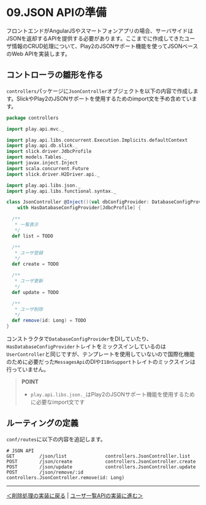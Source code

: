 # 09.JSON APIの準備

フロントエンドがAngularJSやスマートフォンアプリの場合、サーバサイドはJSONを返却するAPIを提供する必要があります。ここまでに作成してきたユーザ情報のCRUD処理について、Play2のJSONサポート機能を使ってJSONベースのWeb APIを実装します。

## コントローラの雛形を作る

`controllers`パッケージに`JsonController`オブジェクトを以下の内容で作成します。SlickやPlay2のJSONサポートを使用するためのimport文を予め含めています。

```scala
package controllers

import play.api.mvc._

import play.api.libs.concurrent.Execution.Implicits.defaultContext
import play.api.db.slick._
import slick.driver.JdbcProfile
import models.Tables._
import javax.inject.Inject
import scala.concurrent.Future
import slick.driver.H2Driver.api._

import play.api.libs.json._
import play.api.libs.functional.syntax._

class JsonController @Inject()(val dbConfigProvider: DatabaseConfigProvider) extends Controller
    with HasDatabaseConfigProvider[JdbcProfile] {

  /**
   * 一覧表示
   */
  def list = TODO

  /**
   * ユーザ登録
   */
  def create = TODO

  /**
   * ユーザ更新
   */
  def update = TODO

  /**
   * ユーザ削除
   */
  def remove(id: Long) = TODO
}
```

コンストラクタで`DatabaseConfigProvider`をDIしていたり、`HasDatabaseConfigProvider`トレイトをミックスインしているのは`UserController`と同じですが、テンプレートを使用していないので国際化機能のために必要だった`MessagesApi`のDIや`I18nSupport`トレイトのミックスインは行っていません。

> **POINT**
> * `play.api.libs.json._`はPlay2のJSONサポート機能を使用するために必要なimport文です

## ルーティングの定義

`conf/routes`に以下の内容を追記します。

```
# JSON API
GET         /json/list              controllers.JsonController.list
POST        /json/create            controllers.JsonController.create
POST        /json/update            controllers.JsonController.update
POST        /json/remove/:id        controllers.JsonController.remove(id: Long)
```
----
[＜削除処理の実装に戻る](08_implement_delete_processing.md) | [ユーザ一覧APIの実装に進む＞](10_implement_list_api.md)
